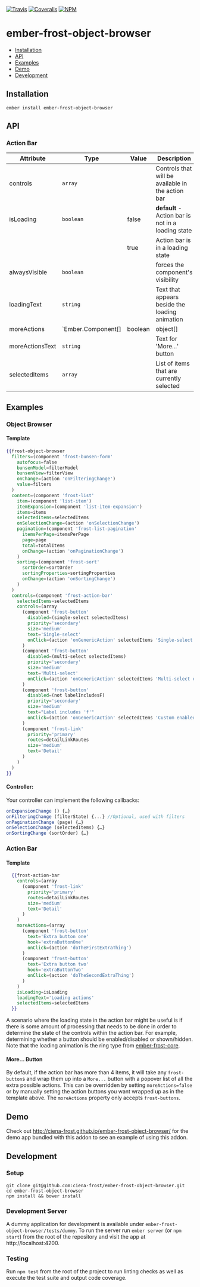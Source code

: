 [ci-img]: https://img.shields.io/travis/ciena-frost/ember-frost-object-browser.svg "CI Build Status"
[ci-url]: https://travis-ci.org/ciena-frost/ember-frost-object-browser

[cov-img]: https://img.shields.io/coveralls/ciena-frost/ember-frost-object-browser.svg "Code Coverage"
[cov-url]: https://coveralls.io/github/ciena-frost/ember-frost-object-browser

[npm-img]: https://img.shields.io/npm/v/ember-frost-object-browser.svg "Version"
[npm-url]: https://www.npmjs.com/package/ember-frost-object-browser

[![Travis][ci-img]][ci-url] [![Coveralls][cov-img]][cov-url] [![NPM][npm-img]][npm-url]

# ember-frost-object-browser

 * [Installation](#installation)
 * [API](#api)
 * [Examples](#examples)
 * [Demo](#demo)
 * [Development](#development)

## Installation
```
ember install ember-frost-object-browser
```

## API

### Action Bar

| Attribute       | Type                                        | Value | Description                                         |
| --------------- | ----------------------------------          | ----- | --------------------------------------------------- |
| controls        | `array`                                     |       | Controls that will be available in the action bar   |
| isLoading       | `boolean`                                   | false | **default** - Action bar is not in a loading state  |
|                 |                                             | true  | Action bar is in a loading state                    |
| alwaysVisible   | `boolean`                                   |       | forces the component's visibility                   |
| loadingText     | `string`                                    |       | Text that appears beside the loading animation      |
| moreActions     | `Ember.Component[]|boolean|object[]|object` |       | Only accepts `frost-button`s if passing components  |
| moreActionsText | `string`                                    |       | Text for 'More...' button                           |
| selectedItems   | `array`                                     |       | List of items that are currently selected           |

## Examples

### Object Browser

#### Template

```handlebars
{{frost-object-browser
  filters=(component 'frost-bunsen-form'
    autofocus=false
    bunsenModel=filterModel
    bunsenView=filterView
    onChange=(action 'onFilteringChange')
    value=filters
  )
  content=(component 'frost-list'
    item=(component 'list-item')
    itemExpansion=(component 'list-item-expansion')
    items=items
    selectedItems=selectedItems
    onSelectionChange=(action 'onSelectionChange')
    pagination=(component 'frost-list-pagination'
      itemsPerPage=itemsPerPage
      page=page
      total=totalItems
      onChange=(action 'onPaginationChange')
    )
    sorting=(component 'frost-sort'
      sortOrder=sortOrder
      sortingProperties=sortingProperties
      onChange=(action 'onSortingChange')
    )
  )
  controls=(component 'frost-action-bar'
    selectedItems=selectedItems
    controls=(array
      (component 'frost-button'
        disabled=(single-select selectedItems)
        priority='secondary'
        size='medium'
        text='Single-select'
        onClick=(action 'onGenericAction' selectedItems 'Single-select enabled action')
      )
      (component 'frost-button'
        disabled=(multi-select selectedItems)
        priority='secondary'
        size='medium'
        text='Multi-select'
        onClick=(action 'onGenericAction' selectedItems 'Multi-select enabled action')
      )
      (component 'frost-button'
        disabled=(not labelIncludesF)
        priority='secondary'
        size='medium'
        text="Label includes 'f'"
        onClick=(action 'onGenericAction' selectedItems 'Custom enabled action')
      )
      (component 'frost-link'
        priority='primary'
        routes=detailLinkRoutes
        size='medium'
        text='Detail'
      )
    )
  )
}}
```

#### Controller:

Your controller can implement the following callbacks:

```javascript
onExpansionChange () {…}
onFilteringChange (filterState) {...} //Optional, used with filters
onPaginationChange (page) {…}
onSelectionChange (selectedItems) {…}
onSortingChange (sortOrder) {…}
```

### Action Bar

#### Template

```handlebars
  {{frost-action-bar
    controls=(array
      (component 'frost-link'
        priority='primary'
        routes=detailLinkRoutes
        size='medium'
        text='Detail'
      )
    )
    moreActions=(array
      (component 'frost-button'
        text='Extra button one'
        hook='extraButtonOne'
        onClick=(action 'doTheFirstExtraThing')
      )
      (component 'frost-button'
        text='Extra button two'
        hook='extraButtonTwo'
        onClick=(action 'doTheSecondExtraThing')
      )
    )
    isLoading=isLoading
    loadingText='Loading actions'
    selectedItems=selectedItems
  }}
```

A scenario where the loading state in the action bar might be useful is if there is some amount of processing that needs to be done in order to determine the state of the controls within the action bar. For example, determining whether a button should be enabled/disabled or shown/hidden. Note that the loading animation is the ring type from [ember-frost-core](https://github.com/ciena-frost/ember-frost-core).

#### More... Button

By default, if the action bar has more than 4 items, it will take any `frost-button`s and wrap them up into a `More...` button with a popover list of all the extra possible actions. This can be overridden by setting `moreActions=false` or by manually setting the action buttons you want wrapped up as in the template above. The `moreActions` property only accepts `frost-buttons`.

## Demo

Check out http://ciena-frost.github.io/ember-frost-object-browser/ for the demo app bundled with this addon to see
an example of using this addon.

## Development
### Setup
```
git clone git@github.com:ciena-frost/ember-frost-object-browser.git
cd ember-frost-object-browser
npm install && bower install
```

### Development Server
A dummy application for development is available under `ember-frost-object-browser/tests/dummy`.
To run the server run `ember server` (or `npm start`) from the root of the repository and
visit the app at http://localhost:4200.

### Testing
Run `npm test` from the root of the project to run linting checks as well as execute the test suite
and output code coverage.

